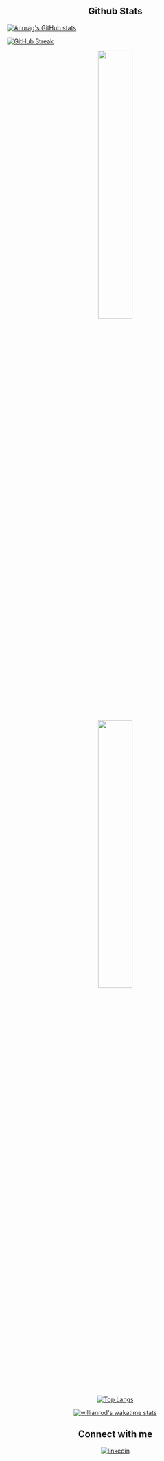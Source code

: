 <div align="center">

## Github Stats  

</div> 

[![Anurag's GitHub stats](https://github-readme-stats.vercel.app/api?username=RamonRossaDePaula&theme=chartreuse-dark&show_icons=true)](https://github.com/anuraghazra/github-readme-stats)

[![GitHub Streak](https://github-readme-streak-stats.herokuapp.com?user=RamonRossaDePaula&theme=chartreuse-dark&hide_border=false&date_format=j%20M%5B%20Y%5D)](https://git.io/streak-stats) 




  
<div align="center"><img src="https://github-readme-stats.vercel.app/api?username=RamonRossaDePaula&theme=chartreuse-dark&show_icons=true" align="center" width="40%"/>
  
<div align="center"><img src="https://github-readme-streak-stats.herokuapp.com?user=RamonRossaDePaula&theme=chartreuse-dark&hide_border=false&date_format=j%20M%5B%20Y%5D" align="center" width="40%"/>
  
[![Top Langs](https://github-readme-stats.vercel.app/api/top-langs/?username=RamonRossaDePaula&theme=chartreuse-dark&&layout=compact)](https://github.com/anuraghazra/github-readme-stats)

[![willianrod's wakatime stats](https://github-readme-stats.vercel.app/api/wakatime?username=RamonRossaDePaula)](https://github.com/anuraghazra/github-readme-stats)
  
  ## Connect with me  

<a href="https://www.linkedin.com/in/ramonrossadepaula" target="_blank">
<img src=https://img.shields.io/badge/linkedin-%231E77B5.svg?&style=for-the-badge&logo=linkedin&logoColor=white alt=linkedin  />
</a>  
</div>  
<br/>                                                 
                                                                    
  
